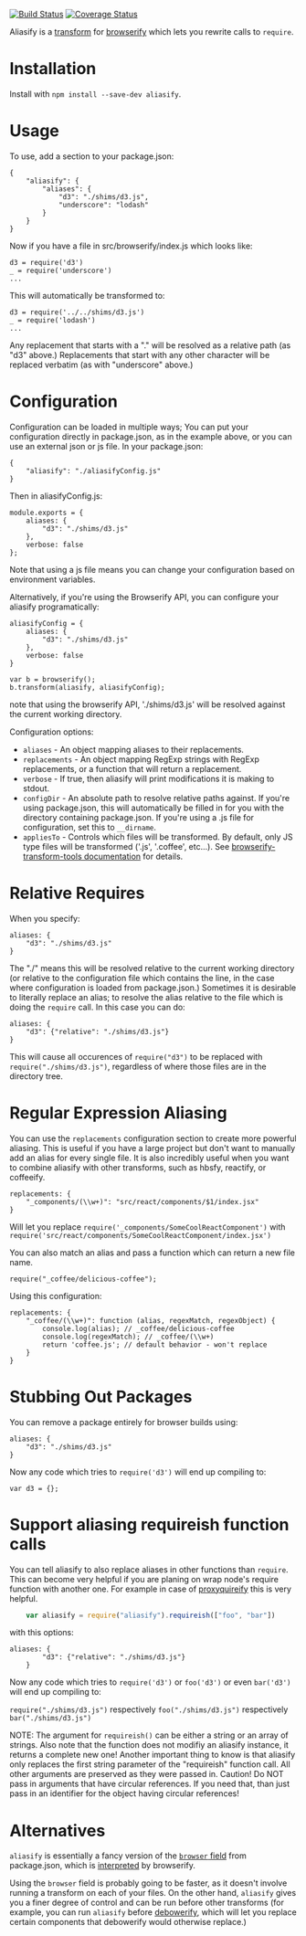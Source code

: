[![Build Status](https://travis-ci.org/benbria/aliasify.svg)](https://travis-ci.org/benbria/aliasify)
[![Coverage Status](https://coveralls.io/repos/benbria/aliasify/badge.svg?branch=master&service=github)](https://coveralls.io/github/benbria/aliasify?branch=master)

Aliasify is a [transform](https://github.com/substack/node-browserify#btransformtr) for [browserify](https://github.com/substack/node-browserify) which lets you rewrite calls to `require`.

Installation
============

Install with `npm install --save-dev aliasify`.

Usage
=====

To use, add a section to your package.json:

    {
        "aliasify": {
            "aliases": {
                "d3": "./shims/d3.js",
                "underscore": "lodash"
            }
        }
    }

Now if you have a file in src/browserify/index.js which looks like:

    d3 = require('d3')
    _ = require('underscore')
    ...

This will automatically be transformed to:

    d3 = require('../../shims/d3.js')
    _ = require('lodash')
    ...

Any replacement that starts with a "." will be resolved as a relative path (as "d3" above.)  Replacements that start with any other character will be replaced verbatim (as with "underscore" above.)

Configuration
=============

Configuration can be loaded in multiple ways;  You can put your configuration directly in package.json, as in the example above, or you can use an external json or js file.  In your package.json:

    {
        "aliasify": "./aliasifyConfig.js"
    }

Then in aliasifyConfig.js:

    module.exports = {
        aliases: {
            "d3": "./shims/d3.js"
        },
        verbose: false
    };

Note that using a js file means you can change your configuration based on environment variables.

Alternatively, if you're using the Browserify API, you can configure your aliasify programatically:

    aliasifyConfig = {
        aliases: {
            "d3": "./shims/d3.js"
        },
        verbose: false
    }

    var b = browserify();
    b.transform(aliasify, aliasifyConfig);

note that using the browserify API, './shims/d3.js' will be resolved against the current working
directory.

Configuration options:
* `aliases` - An object mapping aliases to their replacements.
* `replacements` - An object mapping RegExp strings with RegExp replacements, or a function that will return a replacement.
* `verbose` - If true, then aliasify will print modifications it is making to stdout.
* `configDir` - An absolute path to resolve relative paths against.  If you're using package.json, this will automatically be filled in for you with the directory containing package.json.  If you're using a .js file for configuration, set this to `__dirname`.
* `appliesTo` - Controls which files will be transformed.  By default, only JS type files will be transformed ('.js', '.coffee', etc...).  See [browserify-transform-tools documentation](https://github.com/benbria/browserify-transform-tools/wiki/Transform-Configuration#common-configuration) for details.

Relative Requires
=================

When you specify:

    aliases: {
        "d3": "./shims/d3.js"
    }

The "./" means this will be resolved relative to the current working directory (or relative to the
configuration file which contains the line, in the case where configuration is loaded from
package.json.)  Sometimes it is desirable to literally replace an alias; to resolve the alias
relative to the file which is doing the `require` call.  In this case you can do:

    aliases: {
        "d3": {"relative": "./shims/d3.js"}
    }

This will cause all occurences of `require("d3")` to be replaced with `require("./shims/d3.js")`,
regardless of where those files are in the directory tree.

Regular Expression Aliasing
===========================
You can use the `replacements` configuration section to create more powerful aliasing.  This is useful if you
have a large project but don't want to manually add an alias for every single file.  It is also incredibly useful when you want to combine
aliasify with other transforms, such as hbsfy, reactify, or coffeeify.

    replacements: {
        "_components/(\\w+)": "src/react/components/$1/index.jsx"
    }

Will let you replace `require('_components/SomeCoolReactComponent')` with `require('src/react/components/SomeCoolReactComponent/index.jsx')`

You can also match an alias and pass a function which can return a new file name.

`require("_coffee/delicious-coffee");`

Using this configuration:

    replacements: {
        "_coffee/(\\w+)": function (alias, regexMatch, regexObject) {
            console.log(alias); // _coffee/delicious-coffee
            console.log(regexMatch); // _coffee/(\\w+)
            return 'coffee.js'; // default behavior - won't replace
        }
    }


Stubbing Out Packages
=====================

You can remove a package entirely for browser builds using:

    aliases: {
        "d3": "./shims/d3.js"
    }

Now any code which tries to `require('d3')` will end up compiling to:

    var d3 = {};


Support aliasing requireish function calls
=====================

You can tell aliasify to also replace aliases in other functions than `require`. This can become very helpful if you are planing on wrap
node's require function with another one. For example in case of [proxyquireify](https://github.com/thlorenz/proxyquireify) this is very helpful.

```JavaScript
    var aliasify = require("aliasify").requireish(["foo", "bar"])
```

with this options:

    aliases: {
            "d3": {"relative": "./shims/d3.js"}
        }

Now any code which tries to `require('d3')` or `foo('d3')` or even `bar('d3')` will end up compiling to:

`require("./shims/d3.js")` respectively `foo("./shims/d3.js")` respectively `bar("./shims/d3.js")`

NOTE: The argument for `requireish()` can be either a string or an array of strings. Also note that the function does not modifiy an aliasify instance, it returns a complete new one! Another important thing to know is that aliasify only replaces the first string parameter of the "requireish" function call. All other arguments are preserved as they were passed in. Caution! Do NOT pass in arguments that have circular references. If you need that, than just pass in an identifier for the object having circular references!

Alternatives
============

`aliasify` is essentially a fancy version of the [`browser` field](https://gist.github.com/defunctzombie/4339901#replace-specific-files---advanced) from package.json, which is [interpreted](https://github.com/substack/node-browserify#packagejson) by browserify.

Using the `browser` field is probably going to be faster, as it doesn't involve running a transform on each of your files.  On the other hand, `aliasify` gives you a finer degree of control and can be run before other transforms (for example, you can run `aliasify` before [debowerify](https://github.com/eugeneware/debowerify), which will let you replace certain components that debowerify would otherwise replace.)
